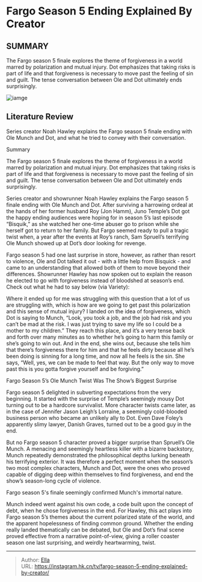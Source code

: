 # Fargo Season 5 Ending Explained By Creator


## SUMMARY 



  The Fargo season 5 finale explores the theme of forgiveness in a world marred by polarization and mutual injury.   Dot emphasizes that taking risks is part of life and that forgiveness is necessary to move past the feeling of sin and guilt.   The tense conversation between Ole and Dot ultimately ends surprisingly.  

![iamge](https://static1.srcdn.com/wordpress/wp-content/uploads/2024/01/juno-temple-as-dot-in-fargo-season-5-finale.jpg)

## Literature Review

Series creator Noah Hawley explains the Fargo season 5 finale ending with Ole Munch and Dot, and what he tried to convey with their conversation.





Summary

  The Fargo season 5 finale explores the theme of forgiveness in a world marred by polarization and mutual injury.   Dot emphasizes that taking risks is part of life and that forgiveness is necessary to move past the feeling of sin and guilt.   The tense conversation between Ole and Dot ultimately ends surprisingly.  







Series creator and showrunner Noah Hawley explains the Fargo season 5 finale ending with Ole Munch and Dot. After surviving a harrowing ordeal at the hands of her former husband Roy (Jon Hamm), Juno Temple’s Dot got the happy ending audiences were hoping for in season 5’s last episode “Bisquik,” as she watched her one-time abuser go to prison while she herself got to return to her family. But Fargo seemed ready to pull a tragic twist when, a year after the events at Roy’s ranch, Sam Spruell’s terrifying Ole Munch showed up at Dot’s door looking for revenge.

Fargo season 5 had one last surprise in store, however, as rather than resort to violence, Ole and Dot talked it out - with a little help from Bisquick - and came to an understanding that allowed both of them to move beyond their differences. Showrunner Hawley has now spoken out to explain the reason he elected to go with forgiveness instead of bloodshed at season’s end. Check out what he had to say below (via Variety):





Where it ended up for me was struggling with this question that a lot of us are struggling with, which is how are we going to get past this polarization and this sense of mutual injury? I landed on the idea of forgiveness, which Dot is saying to Munch, “Look, you took a job, and the job had risk and you can’t be mad at the risk. I was just trying to save my life so I could be a mother to my children.” They reach this place, and it’s a very tense back and forth over many minutes as to whether he’s going to harm this family or she’s going to win out. And in the end, she wins out, because she tells him that there’s forgiveness there for him and that he feels dirty because all he’s been doing is sinning for a long time, and now all he feels is the sin. She says, “Well, yes, we can be made to feel that way. But the only way to move past this is you gotta forgive yourself and be forgiving.”



 Fargo Season 5’s Ole Munch Twist Was The Show’s Biggest Surprise 
          




Fargo season 5 delighted in subverting expectations from the very beginning. It started with the surprise of Temple’s seemingly mousy Dot turning out to be a hardcore survivalist. More character twists came later, as in the case of Jennifer Jason Leigh’s Lorraine, a seemingly cold-blooded business person who became an unlikely ally to Dot. Even Dave Foley’s apparently slimy lawyer, Danish Graves, turned out to be a good guy in the end.

But no Fargo season 5 character proved a bigger surprise than Spruell’s Ole Munch. A menacing and seemingly heartless killer with a bizarre backstory, Munch repeatedly demonstrated the philosophical depths lurking beneath his terrifying exterior. It was therefore a perfect moment when the season’s two most complex characters, Munch and Dot, were the ones who proved capable of digging deep within themselves to find forgiveness, and end the show’s season-long cycle of violence.



Fargo season 5&#39;s finale seemingly confirmed Munch&#39;s immortal nature.







Munch indeed went against his own code, a code built upon the concept of debt, when he chose forgiveness in the end. For Hawley, this act plays into Fargo season 5’s themes about the current polarized state of the world, and the apparent hopelessness of finding common ground. Whether the ending really landed thematically can be debated, but Ole and Dot’s final scene proved effective from a narrative point-of-view, giving a roller coaster season one last surprising, and weirdly heartwarming, twist.



---

> Author: [Ella](https://instagram.hk.cn/)  
> URL: https://instagram.hk.cn/tv/fargo-season-5-ending-explained-by-creator/  

